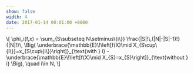 ```yaml
---
show: false
width: 4
date: 2017-01-14 00:01:00 +0800
---
```


<div class="p-4 text-center">
\[
\phi_i(f,x)
=
\sum_{S\subseteq N\setminus\{i\}}
\frac{|S|!\,(|N|-|S|-1)!}{|N|!}\,
\Big(
\underbrace{\mathbb{E}\!\left[f(X)\mid X_{S\cup\{i\}}=x_{S\cup\{i\}}\right]}_{\text{with } i}
-
\underbrace{\mathbb{E}\!\left[f(X)\mid X_{S}=x_{S}\right]}_{\text{without } i}
\Big),
\quad i\in N,
\]
</div>